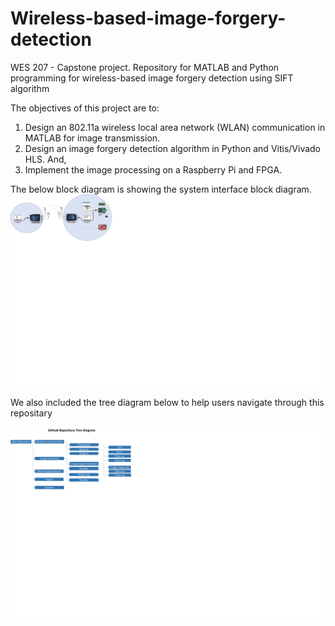 # Wireless-based-image-forgery-detection
WES 207 - Capstone project. Repository for MATLAB and Python programming for wireless-based image forgery detection using SIFT algorithm

The objectives of this project are to: 
1. Design an 802.11a wireless local area network (WLAN) communication in MATLAB for image transmission. 
2. Design an image forgery detection algorithm in Python and Vitis/Vivado HLS. And,
3. Implement the image processing on a Raspberry Pi and FPGA. 

The below block diagram is showing the system interface block diagram. 
![alt text](/Images/Block_diagram.jpg)

We also included the tree diagram below to help users navigate through this repositary

![alt text](/Images/Tree_diagram.jpg)
